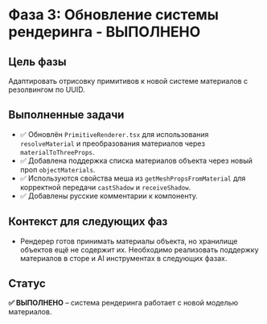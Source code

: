 # Фаза 3: Обновление системы рендеринга - ВЫПОЛНЕНО

## Цель фазы
Адаптировать отрисовку примитивов к новой системе материалов с резолвингом по UUID.

## Выполненные задачи

- ✅ Обновлён `PrimitiveRenderer.tsx` для использования `resolveMaterial` и преобразования материалов через `materialToThreeProps`.
- ✅ Добавлена поддержка списка материалов объекта через новый проп `objectMaterials`.
- ✅ Используются свойства меша из `getMeshPropsFromMaterial` для корректной передачи `castShadow` и `receiveShadow`.
- ✅ Добавлены русские комментарии к компоненту.

## Контекст для следующих фаз
- Рендерер готов принимать материалы объекта, но хранилище объектов ещё не содержит их. Необходимо реализовать поддержку материалов в сторе и AI инструментах в следующих фазах.

## Статус
**✅ ВЫПОЛНЕНО** – система рендеринга работает с новой моделью материалов.
